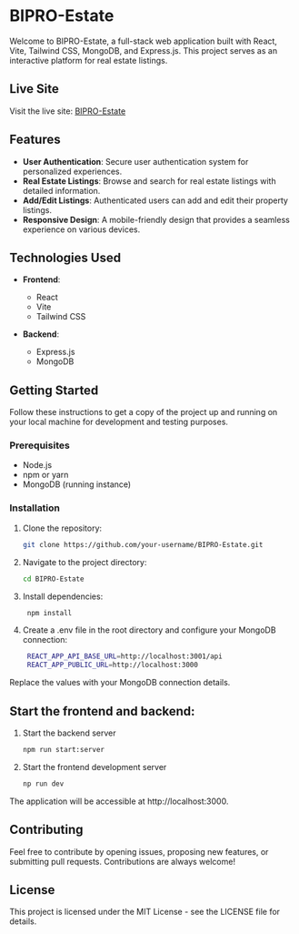 # BIPRO-Estate

Welcome to BIPRO-Estate, a full-stack web application built with React, Vite, Tailwind CSS, MongoDB, and Express.js. This project serves as an interactive platform for real estate listings.

## Live Site

Visit the live site: [BIPRO-Estate](https://bipro-estate.onrender.com/)

## Features

- **User Authentication**: Secure user authentication system for personalized experiences.
- **Real Estate Listings**: Browse and search for real estate listings with detailed information.
- **Add/Edit Listings**: Authenticated users can add and edit their property listings.
- **Responsive Design**: A mobile-friendly design that provides a seamless experience on various devices.

## Technologies Used

- **Frontend**:
  - React
  - Vite
  - Tailwind CSS

- **Backend**:
  - Express.js
  - MongoDB

## Getting Started

Follow these instructions to get a copy of the project up and running on your local machine for development and testing purposes.

### Prerequisites

- Node.js
- npm or yarn
- MongoDB (running instance)

### Installation

1. Clone the repository:

   ```bash
   git clone https://github.com/your-username/BIPRO-Estate.git
   

2. Navigate to the project directory:

    ```bash
    cd BIPRO-Estate


3. Install dependencies:
   ```bash
    npm install

4. Create a .env file in the root directory and configure your MongoDB connection:
   ```bash
    REACT_APP_API_BASE_URL=http://localhost:3001/api
    REACT_APP_PUBLIC_URL=http://localhost:3000 

Replace the values with your MongoDB connection details.

## Start the frontend and backend:

1. Start the backend server
   ```bash
   npm run start:server

2. Start the frontend development server
    ```bash
    np run dev

The application will be accessible at http://localhost:3000.

## Contributing
Feel free to contribute by opening issues, proposing new features, or submitting pull requests. Contributions are always welcome!

## License
This project is licensed under the MIT License - see the LICENSE file for details.

